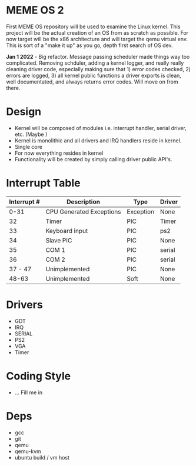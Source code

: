 # MEME OS 2
First MEME OS repository will be used to examine the Linux kernel. This project
will be the actual creation of an OS from as scratch as possible. For now
target will be the x86 architecture and will target the qemu virtual env.
This is sort of a "make it up" as you go, depth first search of OS dev.

**Jan 1 2022** - Big refactor. Message passing scheduler made things way too
complicated. Removing schduler, adding a kernel logger, and really really
cleaning driver code, especially making sure that 1) error codes checked, 2) 
errors are logged, 3) all kernel public functions a driver exports is clean,
well documentated, and always returns error codes. Will move on from there.

# Design
- Kernel will be composed of modules i.e. interrupt handler, serial driver,
  etc. (Maybe )
- Kernel is monolithic and all drivers and IRQ handlers reside in kernel.
- Single core
- For now everything resides in kernel
- Functionality will be created by simply calling driver public API's.

# Interrupt Table

| Interrupt #      | Description                    | Type        | Driver |
| -----------      | -----------                    | ----------- | ----------- |
| 0-31             | CPU Generated Exceptions       | Exception   | None  |
| 32               | Timer                          | PIC         | Timer |
| 33               | Keyboard input                 | PIC         | ps2   |
| 34               | Slave PIC                      | PIC         | None  |
| 35               | COM 1                          | PIC         | serial |
| 36               | COM 2                          | PIC         | serial |
| 37 - 47          | Unimplemented                  | PIC         | None   |
| 48-63            | Unimplemented                  | Soft        | None   |

# Drivers
- GDT
- IRQ
- SERIAL
- PS2
- VGA
- Timer

# Coding Style
- ... Fill me in

# Deps
- gcc
- git
- qemu
- qemu-kvm
- ubuntu build / vm host